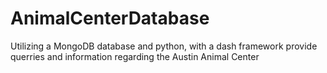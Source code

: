 # AnimalCenterDatabase
Utilizing a MongoDB database and python, with a dash framework provide querries and information regarding the Austin Animal Center
